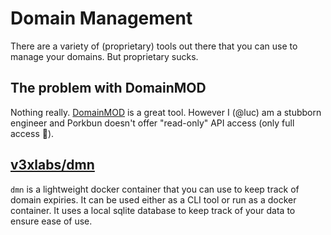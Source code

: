 # Domain Management

There are a variety of (proprietary) tools out there that you can use to manage your domains.
But proprietary sucks.

## The problem with DomainMOD

Nothing really. [DomainMOD](https://domainmod.org/) is a great tool.
However I (@luc) am a stubborn engineer and Porkbun doesn't offer "read-only" API access (only full access 🙈).

## [v3xlabs/dmn](https://github.com/v3xlabs/dmn)

`dmn` is a lightweight docker container that you can use to keep track of domain expiries.
It can be used either as a CLI tool or run as a docker container. It uses a local sqlite database to keep track of your data to ensure ease of use.
